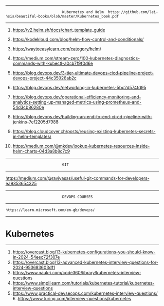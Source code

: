 *********************************************************************************************************************************************************************************
                              Kubernetes and Helm  https://github.com/lei-hsia/beautiful-books/blob/master/Kubernetes_book.pdf
*********************************************************************************************************************************************************************************
   1. https://v2.helm.sh/docs/chart_template_guide
   2. https://kodekloud.com/blog/helm-flow-control-and-conditionals/
   3. https://waytoeasylearn.com/category/helm/
   4. https://medium.com/stream-zero/100-kubernetes-diagnostics-commands-with-kubectl-a0cb7f9f0d6e
   5. https://blog.devops.dev/3-tier-ultimate-devops-cicd-pipeline-project-devops-project-44c35026ab2c  
   6. https://blog.devops.dev/networking-in-kubernetes-5bc2d574fd95
   7. https://blog.devops.dev/operational-efficiency-monitoring-and-analytics-setting-up-managed-metrics-using-prometheus-and-54d3cb86280e
  
   8. https://blog.devops.dev/building-an-end-to-end-ci-cd-pipeline-with-jenkins-7ef2205d7988


   9. https://blog.cloudcover.ch/posts/reusing-existing-kubernetes-secrets-in-helm-templates/
   10. https://medium.com/@mkdev/lookup-kubernetes-resources-inside-helm-charts-04d3a8b8c7c9

*********************************************************************************************************************************************************************************
                              GIT
*********************************************************************************************************************************************************************************
  
https://medium.com/@raviyasas/useful-git-commands-for-developers-ea9353654325

*********************************************************************************************************************************************************************************
                              DEVOPS COURSES
*********************************************************************************************************************************************************************************
    https://learn.microsoft.com/en-gb/devops/



*********************************************************************************************************************************************************************************
 # Kubernetes 

*********************************************************************************************************************************************************************************
1. https://overcast.blog/13-kubernetes-configurations-you-should-know-in-2024-54eec72f307e
2. https://overcast.blog/13-advanced-kubernetes-interview-questions-for-2024-953683603df1
3. https://www.naukri.com/code360/library/kubernetes-interview-questions
4. https://www.simplilearn.com/tutorials/kubernetes-tutorial/kubernetes-interview-questions
5. https://www.practical-devsecops.com/kubernetes-interview-questions/
6 .https://www.turing.com/interview-questions/kubernetes
